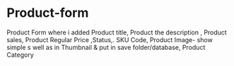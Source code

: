 # Product-form
Product Form where i added Product title, Product the description , Product sales, Product Regular Price ,Status,. SKU Code, Product Image- show simple s well as in Thumbnail &amp; put in save folder/database, Product Category
